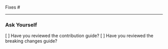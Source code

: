 Fixes #

---

### Ask Yourself

[ ] Have you reviewed the contribution guide?
[ ] Have you reviewed the breaking changes guide?
